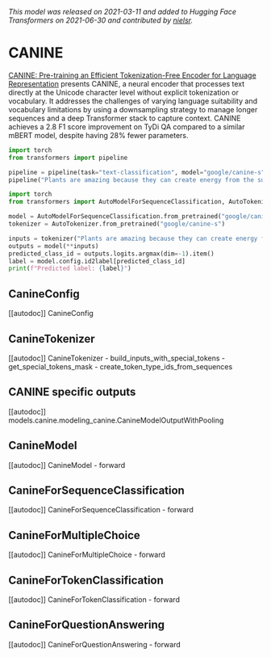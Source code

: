 <!--Copyright 2021 The HuggingFace Team. All rights reserved.

Licensed under the Apache License, Version 2.0 (the "License"); you may not use this file except in compliance with
the License. You may obtain a copy of the License at

http://www.apache.org/licenses/LICENSE-2.0

Unless required by applicable law or agreed to in writing, software distributed under the License is distributed on
an "AS IS" BASIS, WITHOUT WARRANTIES OR CONDITIONS OF ANY KIND, either express or implied. See the License for the
specific language governing permissions and limitations under the License.

⚠️ Note that this file is in Markdown but contain specific syntax for our doc-builder (similar to MDX) that may not be
rendered properly in your Markdown viewer.

-->
*This model was released on 2021-03-11 and added to Hugging Face Transformers on 2021-06-30 and contributed by [nielsr](https://huggingface.co/nielsr).*

# CANINE

[CANINE: Pre-training an Efficient Tokenization-Free Encoder for Language Representation](https://huggingface.co/papers/2103.06874) presents CANINE, a neural encoder that processes text directly at the Unicode character level without explicit tokenization or vocabulary. It addresses the challenges of varying language suitability and vocabulary limitations by using a downsampling strategy to manage longer sequences and a deep Transformer stack to capture context. CANINE achieves a 2.8 F1 score improvement on TyDi QA compared to a similar mBERT model, despite having 28% fewer parameters.

<hfoptions id="usage">
<hfoption id="Pipeline">

```py
import torch
from transformers import pipeline

pipeline = pipeline(task="text-classification", model="google/canine-s", dtype="auto")
pipeline("Plants are amazing because they can create energy from the sun.")
```

</hfoption>
<hfoption id="AutoModel">

```py
import torch
from transformers import AutoModelForSequenceClassification, AutoTokenizer

model = AutoModelForSequenceClassification.from_pretrained("google/canine-s", dtype="auto")
tokenizer = AutoTokenizer.from_pretrained("google/canine-s")

inputs = tokenizer("Plants are amazing because they can create energy from the sun.", return_tensors="pt")
outputs = model(**inputs)
predicted_class_id = outputs.logits.argmax(dim=-1).item()
label = model.config.id2label[predicted_class_id]
print(f"Predicted label: {label}")
```

</hfoption>
</hfoptions>

## CanineConfig

[[autodoc]] CanineConfig

## CanineTokenizer

[[autodoc]] CanineTokenizer
    - build_inputs_with_special_tokens
    - get_special_tokens_mask
    - create_token_type_ids_from_sequences

## CANINE specific outputs

[[autodoc]] models.canine.modeling_canine.CanineModelOutputWithPooling

## CanineModel

[[autodoc]] CanineModel
    - forward

## CanineForSequenceClassification

[[autodoc]] CanineForSequenceClassification
    - forward

## CanineForMultipleChoice

[[autodoc]] CanineForMultipleChoice
    - forward

## CanineForTokenClassification

[[autodoc]] CanineForTokenClassification
    - forward

## CanineForQuestionAnswering

[[autodoc]] CanineForQuestionAnswering
    - forward

